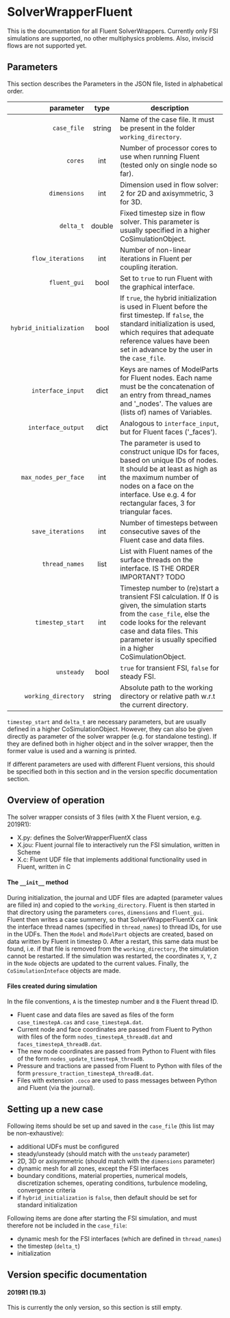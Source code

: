 # SolverWrapperFluent

This is the documentation for all Fluent SolverWrappers.
Currently only FSI simulations are supported, no other multiphysics problems. Also, inviscid flows are not supported yet.


## Parameters

This section describes the Parameters in the JSON file, listed in alphabetical order.

parameter|type|description
---:|:---:|---
`case_file`|string|Name of the case file. It must be present in the folder `working_directory`.
`cores`|int|Number of processor cores to use when running Fluent (tested only on single node so far).
`dimensions`|int|Dimension used in flow solver: 2 for 2D and axisymmetric, 3 for 3D. 
`delta_t`|double|Fixed timestep size in flow solver. This parameter is usually specified in a higher CoSimulationObject.
`flow_iterations`|int|Number of non-linear iterations in Fluent per coupling iteration.
`fluent_gui`|bool|Set to `true` to run Fluent with the graphical interface.
`hybrid_initialization`|bool|If `true`, the hybrid initialization is used in Fluent before the first timestep. If `false`, the standard initialization is used, which requires that adequate reference values have been set in advance by the user in the `case_file`.
`interface_input`|dict|Keys are names of ModelParts for Fluent nodes. Each name must be the concatenation of an entry from thread_names and '_nodes'. The values are (lists of) names of Variables.
`interface_output`|dict|Analogous to `interface_input`, but for Fluent faces ('_faces').
`max_nodes_per_face`|int|The parameter is used to construct unique IDs for faces, based on unique IDs of nodes. It should be at least as high as the maximum number of nodes on a face on the interface. Use e.g. 4 for rectangular faces, 3 for triangular faces.
`save_iterations`|int|Number of timesteps between consecutive saves of the Fluent case and data files.
`thread_names`|list|List with Fluent names of the surface threads on the interface. IS THE ORDER IMPORTANT? TODO
`timestep_start`|int|Timestep number to (re)start a transient FSI calculation. If 0 is given, the simulation starts from the `case_file`, else the code looks for the relevant case and data files. This parameter is usually specified in a higher CoSimulationObject.
`unsteady`|bool|`true` for transient FSI, `false` for steady FSI.  
`working_directory`|string|Absolute path to the working directory or relative path w.r.t the current directory.


`timestep_start` and `delta_t` are necessary parameters, but are usually defined in a higher CoSimulationObject. However, they can also be given directly as parameter of the solver wrapper (e.g. for standalone testing). If they are defined both in higher object and in the solver wrapper, then the former value is used and a warning is printed.

If different parameters are used with different Fluent versions, this should be specified both in this section and in the version specific documentation section.


## Overview of operation

The solver wrapper consists of 3 files (with X the Fluent version, e.g. 2019R1):
- X.py: defines the SolverWrapperFluentX class
- X.jou: Fluent journal file to interactively run the FSI simulation, written in Scheme
- X.c: Fluent UDF file that implements additional functionality used in Fluent, written in C

#### The `__init__` method

During initialization, the journal and UDF files are adapted (parameter values are filled in) and copied to the `working_directory`. Fluent is then started in that directory using the parameters `cores`, `dimensions` and `fluent_gui`. Fluent then writes a case summery, so that SolverWrapperFluentX can link the interface thread names (specified in `thread_names`) to thread IDs, for use in the UDFs. Then the `Model` and `ModelPart` objects are created, based on data written by Fluent in timestep 0. After a restart, this same data must be found, i.e. if that file is removed from the `working_directory`, the simulation cannot be restarted. If the simulation was restarted, the coordinates `X`, `Y`, `Z` in the `Node` objects are updated to the current values. Finally, the `CoSimulationInteface` objects are made.

#### Files created during simulation

In the file conventions, `A` is the timestep number and `B` the Fluent thread ID.

- Fluent case and data files are saved as files of the form `case_timestepA.cas` and `case_timestepA.dat`.
- Current node and face coordinates are passed from Fluent to Python with files of the form `nodes_timestepA_threadB.dat` and `faces_timestepA_threadB.dat`. 
- The new node coordinates are passed from Python to Fluent with files of the form `nodes_update_timestepA_threadB`.
- Pressure and tractions are passed from Fluent to Python with files of the form `pressure_traction_timestepA_threadB.dat`.
- Files with extension `.coco` are used to pass messages between Python and Fluent (via the journal). 



## Setting up a new case

Following items should be set up and saved in the `case_file` (this list may be non-exhaustive):
- additional UDFs must be configured
- steady/unsteady (should match with the `unsteady` parameter)
- 2D, 3D or axisymmetric (should match with the `dimensions` parameter)
- dynamic mesh for all zones, except the FSI interfaces
- boundary conditions, material properties, numerical models, discretization schemes, operating conditions, turbulence modeling, convergence criteria
- if `hybrid_initialization` is `false`, then default should be set for standard initialization

Following items are done after starting the FSI simulation, and must therefore not be included in the `case_file`:
- dynamic mesh for the FSI interfaces (which are defined in `thread_names`)
- the timestep (`delta_t`) 
- initialization



## Version specific documentation

#### 2019R1 (19.3)

This is currently the only version, so this section is still empty.

